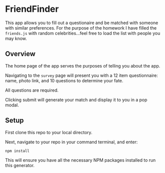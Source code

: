 # FriendFinder

This app allows you to fill out a questionaire and be matched with someone with similar preferences. For the purpose of the homework I have filled the `friends.js` with random celebrities...feel free to load the list with people you may know.


## Overview

The home page of the app serves the purposes of telling you about the app.

Navigating to the `survey` page will present you with a 12 item questionnaire: name, photo link, and 10 questions to determine your fate.

All questions are required.

Clicking submit will generate your match and display it to you in a pop modal.

## Setup

First clone this repo to your local directory.

Next, navigate to your repo in your command terminal, and enter:

`npm install`

This will ensure you have all the necessary NPM packages installed to run this generator.
